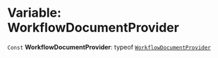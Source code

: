 # Variable: WorkflowDocumentProvider

`Const` **WorkflowDocumentProvider**: typeof [`WorkflowDocumentProvider`](/en/auto-docs/free-layout-core/variables/WorkflowDocumentProvider-1.md)
